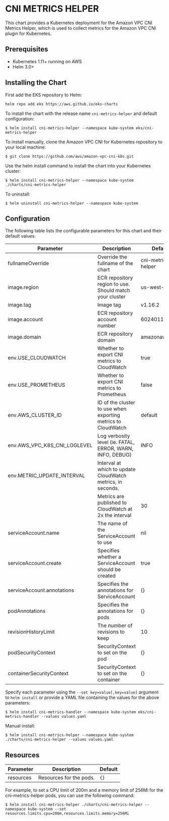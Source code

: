 # CNI METRICS HELPER

This chart provides a Kubernetes deployment for the Amazon VPC CNI Metrics Helper, which is used to collect metrics for the Amazon VPC CNI plugin for Kubernetes.

## Prerequisites

- Kubernetes 1.11+ running on AWS
- Helm 3.0+

## Installing the Chart

First add the EKS repository to Helm:

```shell
helm repo add eks https://aws.github.io/eks-charts
```

To install the chart with the release name `cni-metrics-helper` and default configuration:

```shell
$ helm install cni-metrics-helper --namespace kube-system eks/cni-metrics-helper
```

To install manually, clone the Amazon VPC CNI for Kubernetes repository to your local machine:

```shell
$ git clone https://github.com/aws/amazon-vpc-cni-k8s.git
```

Use the helm install command to install the chart into your Kubernetes cluster:

```shell
$ helm install cni-metrics-helper --namespace kube-system ./charts/cni-metrics-helper
```

To uninstall:

```shell
$ helm uninstall cni-metrics-helper --namespace kube-system
```

## Configuration

The following table lists the configurable parameters for this chart and their default values.

| Parameter                    | Description                                                   | Default            |
|------------------------------|---------------------------------------------------------------|--------------------|
| fullnameOverride             | Override the fullname of the chart                            | cni-metrics-helper |
| image.region                 | ECR repository region to use. Should match your cluster       | us-west-2          |
| image.tag                    | Image tag                                                     | v1.16.2            |
| image.account                | ECR repository account number                                 | 602401143452       |
| image.domain                 | ECR repository domain                                         | amazonaws.com      |
| env.USE_CLOUDWATCH           | Whether to export CNI metrics to CloudWatch                   | true               |
| env.USE_PROMETHEUS           | Whether to export CNI metrics to Prometheus                   | false              |
| env.AWS_CLUSTER_ID           | ID of the cluster to use when exporting metrics to CloudWatch | default            |
| env.AWS_VPC_K8S_CNI_LOGLEVEL | Log verbosity level (ie. FATAL, ERROR, WARN, INFO, DEBUG)     | INFO               |
| env.METRIC_UPDATE_INTERVAL   | Interval at which to update CloudWatch metrics, in seconds.   |                    |
|                              | Metrics are published to CloudWatch at 2x the interval        | 30                 |
| serviceAccount.name          | The name of the ServiceAccount to use                         | nil                |
| serviceAccount.create        | Specifies whether a ServiceAccount should be created          | true               |
| serviceAccount.annotations   | Specifies the annotations for ServiceAccount                  | {}                 |
| podAnnotations               | Specifies the annotations for pods                            | {}                 |
| revisionHistoryLimit         | The number of revisions to keep                               | 10                 |
| podSecurityContext           | SecurityContext to set on the pod                             | {}                 |
| containerSecurityContext     | SecurityContext to set on the container                       | {}                 |

Specify each parameter using the `--set key=value[,key=value]` argument to `helm install` or provide a YAML file containing the values for the above parameters:

```shell
$ helm install cni-metrics-handler --namespace kube-system eks/cni-metrics-handler --values values.yaml
```

Manual install:
```shell
$ helm install cni-metrics-helper --namespace kube-system ./charts/cni-metrics-helper --values values.yaml
```

## Resources

| Parameter                 | Description                                    | Default |
|---------------------------|------------------------------------------------|---------|
|    resources              | Resources for the pods.                        |   `{}`  |

For example, to set a CPU limit of 200m and a memory limit of 256Mi for the cni-metrics-helper pods, you can use the following command:

```shell
$ helm install cni-metrics-helper ./charts/cni-metrics-helper --namespace kube-system --set resources.limits.cpu=200m,resources.limits.memory=256Mi
```
